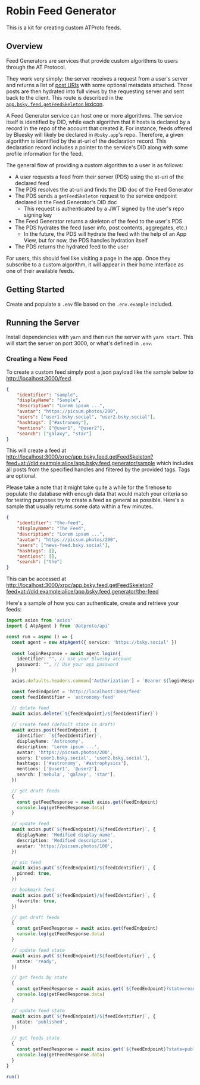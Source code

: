 # Robin Feed Generator

This is a kit for creating custom ATProto feeds.

## Overview

Feed Generators are services that provide custom algorithms to users through the AT Protocol.

They work very simply: the server receives a request from a user's server and returns a list of [post URIs](https://atproto.com/specs/at-uri-scheme) with some optional metadata attached. Those posts are then hydrated into full views by the requesting server and sent back to the client. This route is described in the [`app.bsky.feed.getFeedSkeleton` lexicon](https://atproto.com/lexicons/app-bsky-feed#appbskyfeedgetfeedskeleton).

A Feed Generator service can host one or more algorithms. The service itself is identified by DID, while each algorithm that it hosts is declared by a record in the repo of the account that created it. For instance, feeds offered by Bluesky will likely be declared in `@bsky.app`'s repo. Therefore, a given algorithm is identified by the at-uri of the declaration record. This declaration record includes a pointer to the service's DID along with some profile information for the feed.

The general flow of providing a custom algorithm to a user is as follows:
- A user requests a feed from their server (PDS) using the at-uri of the declared feed
- The PDS resolves the at-uri and finds the DID doc of the Feed Generator
- The PDS sends a `getFeedSkeleton` request to the service endpoint declared in the Feed Generator's DID doc
  - This request is authenticated by a JWT signed by the user's repo signing key
- The Feed Generator returns a skeleton of the feed to the user's PDS
- The PDS hydrates the feed (user info, post contents, aggregates, etc.)
  - In the future, the PDS will hydrate the feed with the help of an App View, but for now, the PDS handles hydration itself
- The PDS returns the hydrated feed to the user

For users, this should feel like visiting a page in the app. Once they subscribe to a custom algorithm, it will appear in their home interface as one of their available feeds.

## Getting Started

Create and populate a `.env` file based on the `.env.example` included.

## Running the Server

Install dependencies with `yarn` and then run the server with `yarn start`. This will start the server on port 3000, or what's defined in `.env`.

### Creating a New Feed

To create a custom feed simply post a json payload like the sample below to [http://localhost:3000/feed](http://localhost:3000/feed).

```json
{
    "identifier": "sample",
    "displayName": "Sample",
    "description": "Lorem ipsum ...",
    "avatar": "https://picsum.photos/200",
    "users": ["user1.bsky.social", "user2.bsky.social"],
    "hashtags": ["#astronomy"],
    "mentions": ["@user1", "@user2"],
    "search": ["galaxy", "star"]
}
```

This will create a feed at [http://localhost:3000/xrpc/app.bsky.feed.getFeedSkeleton?feed=at://did:example:alice/app.bsky.feed.generator/sample](http://localhost:3000/xrpc/app.bsky.feed.getFeedSkeleton?feed=at://did:example:alice/app.bsky.feed.generator/sample) which includes all posts from the specified handles and filtered by the provided tags. Tags are optional. 

Please take a note that it might take quite a while for the firehose to populate the database with enough data that would match your criteria so for testing purposes try to create a feed as general as possible. Here's a sample that usually returns some data within a few minutes.

```json
{
    "identifier": "the-feed",
    "displayName": "The Feed",
    "description": "Lorem ipsum ...",
    "avatar": "https://picsum.photos/200",
    "users": ["news-feed.bsky.social"],
    "hashtags": [],
    "mentions": [],
    "search": ["the"]
}
```

This can be accessed at [http://localhost:3000/xrpc/app.bsky.feed.getFeedSkeleton?feed=at://did:example:alice/app.bsky.feed.generator/the-feed](http://localhost:3000/xrpc/app.bsky.feed.getFeedSkeleton?feed=at://did:example:alice/app.bsky.feed.generator/the-feed)

Here's a sample of how you can authenticate, create and retrieve your feeds:

```typescript
import axios from 'axios'
import { AtpAgent } from '@atproto/api'

const run = async () => {
  const agent = new AtpAgent({ service: 'https://bsky.social' })
  
  const loginResponse = await agent.login({
    identifier: "", // Use your Bluesky account
    password: "", // Use your app password
  })

  axios.defaults.headers.common['Authorization'] = `Bearer ${loginResponse.data.accessJwt}`

  const feedEndpoint = 'http://localhost:3000/feed'
  const feedIdentifier = 'astronomy-feed'

  // delete feed
  await axios.delete(`${feedEndpoint}/${feedIdentifier}`)
  
  // create feed (default state is draft)
  await axios.post(feedEndpoint, {
    identifier: `${feedIdentifier}`,
    displayName: 'Astronomy',
    description: 'Lorem ipsum ...',
    avatar: 'https://picsum.photos/200',
    users: ['user1.bsky.social', 'user2.bsky.social'],
    hashtags: ['#astronomy', '#astrophysics'],
    mentions: ['@user1', '@user2'],
    search: ['nebula', 'galaxy', 'star'],
  })

  // get draft feeds
  {
    const getFeedResponse = await axios.get(feedEndpoint)
    console.log(getFeedResponse.data)
  }

  // update feed
  await axios.put(`${feedEndpoint}/${feedIdentifier}`, {
    displayName: 'Modified display name',
    description: 'Modified description',
    avatar: 'https://picsum.photos/100',
  })

  // pin feed
  await axios.put(`${feedEndpoint}/${feedIdentifier}`, {
    pinned: true,
  })

  // bookmark feed
  await axios.put(`${feedEndpoint}/${feedIdentifier}`, {
    favorite: true,
  })

  // get draft feeds
  {
    const getFeedResponse = await axios.get(feedEndpoint)
    console.log(getFeedResponse.data)
  }

  // update feed state
  await axios.put(`${feedEndpoint}/${feedIdentifier}`, {
    state: 'ready',
  })

  // get feeds by state
  {
    const getFeedResponse = await axios.get(`${feedEndpoint}?state=ready`)
    console.log(getFeedResponse.data)
  }

  // update feed state
  await axios.put(`${feedEndpoint}/${feedIdentifier}`, {
    state: 'published',
  })

  // get feeds state
  {
    const getFeedResponse = await axios.get(`${feedEndpoint}?state=published`)
    console.log(getFeedResponse.data)
  }
}

run()
```
